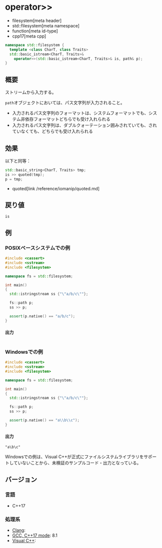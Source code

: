 # operator>>
* filesystem[meta header]
* std::filesystem[meta namespace]
* function[meta id-type]
* cpp17[meta cpp]

```cpp
namespace std::filesystem {
  template <class CharT, class Traits>
  std::basic_istream<CharT, Traits>&
    operator>>(std::basic_istream<CharT, Traits>& is, path& p);
}
```

## 概要
ストリームから入力する。

`path`オブジェクトにおいては、パス文字列が入力されること。

- 入力されるパス文字列のフォーマットは、システムフォーマットでも、システム非依存フォーマットどちらでも受け入れられる
- 入力されるパス文字列は、ダブルクォーテーション囲みされていても、されていなくても、どちらでも受け入れられる


## 効果
以下と同等：

```cpp
std::basic_string<CharT, Traits> tmp;
is >> quoted(tmp);
p = tmp;
```
* quoted[link /reference/iomanip/quoted.md]


## 戻り値
`is`


## 例
### POSIXベースシステムでの例
```cpp example
#include <cassert>
#include <sstream>
#include <filesystem>

namespace fs = std::filesystem;

int main()
{
  std::istringstream ss {"\"a/b/c\""};

  fs::path p;
  ss >> p;

  assert(p.native() == "a/b/c");
}
```

#### 出力
```
```

### Windowsでの例
```cpp example
#include <cassert>
#include <sstream>
#include <filesystem>

namespace fs = std::filesystem;

int main()
{
  std::istringstream ss {"\"a/b/c\""};

  fs::path p;
  ss >> p;

  assert(p.native() == "a\\b\\c");
}
```

#### 出力
```
"a\b\c"
```

Windowsでの例は、Visual C++が正式にファイルシステムライブラリをサポートしていないことから、未検証のサンプルコード・出力となっている。

## バージョン
### 言語
- C++17

### 処理系
- [Clang](/implementation.md#clang):
- [GCC, C++17 mode](/implementation.md#gcc): 8.1
- [Visual C++](/implementation.md#visual_cpp):
